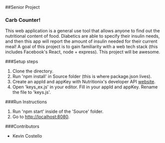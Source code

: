 ##Senior Project

### Carb Counter!
This web application is a general use tool that allows anyone to find out the nutritional content of food. Diabetics are able to
specify their insulin needs, and then this app will report the amount of insulin needed for their current meal! A goal of this project
is to gain familiarity with a web tech stack (this includes Facebook's React, node + express). This project will be awesome.

###Setup steps
1. Clone the directory.
2. Run 'npm install' in Source folder (this is where package.json lives).
3. Create an appId and appKey with Nutritionix's developer API [website](https://developer.nutritionix.com/signup).
4. Open 'keys_ex.js' in your editor. Fill in your appId and appKey. Rename the file to 'keys.js'.

###Run Instructions
1. Run 'npm start' inside of the 'Source' folder.
2. Go to [http://localhost:8080](http://localhost:8080).

###Contributors
* Kevin Costello
